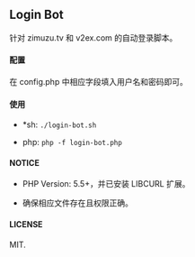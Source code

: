 ## Login Bot

针对 zimuzu.tv 和 v2ex.com 的自动登录脚本。

#### 配置

在 config.php 中相应字段填入用户名和密码即可。

#### 使用

- *sh: `./login-bot.sh`

- php: `php -f login-bot.php`

#### NOTICE

- PHP Version: 5.5+，并已安装 LIBCURL 扩展。

- 确保相应文件存在且权限正确。

#### LICENSE
MIT.
